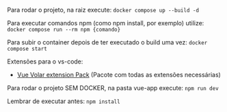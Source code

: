 Para rodar o projeto, na raiz execute:
`docker compose up --build -d`

Para executar comandos npm (como npm install, por exemplo) utilize:
`docker compose run --rm npm {comando}`

Para subir o container depois de ter executado o build uma vez:
`docker compose start`

Extensões para o vs-code:

- [Vue Volar extension Pack][def] (Pacote com todas as extensões necessárias)

[def]: https://marketplace.visualstudio.com/items?itemName=MisterJ.vue-volar-extention-pack

Para rodar o projeto SEM DOCKER, na pasta vue-app execute:
`npm run dev`

Lembrar de executar antes:
`npm install`